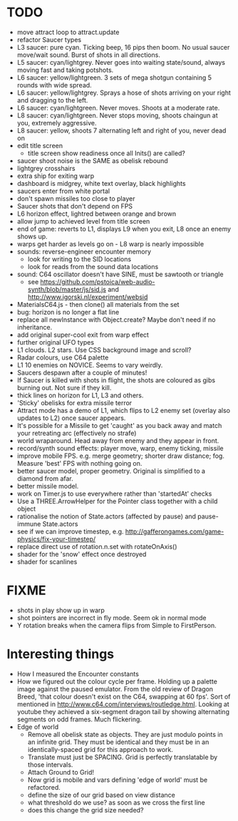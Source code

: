 # TODO

  - move attract loop to attract.update
  - refactor Saucer types
  - L3 saucer: pure cyan. Ticking beep, 16 pips then boom. No usual saucer move/wait sound. Burst of shots in all directions.
  - L5 saucer: cyan/lightgrey. Never goes into waiting state/sound, always moving fast and taking potshots.
  - L6 saucer: yellow/lightgreen. 3 sets of mega shotgun containing 5 rounds with wide spread.
  - L6 saucer: yellow/lightgrey. Sprays a hose of shots arriving on your right and dragging to the left.
  - L6 saucer: cyan/lightgreen. Never moves. Shoots at a moderate rate.
  - L8 saucer: cyan/lightgreen. Never stops moving, shoots chaingun at you, extremely aggressive.
  - L8 saucer: yellow, shoots 7 alternating left and right of you, never dead on
  - edit title screen
    - title screen show readiness once all Inits() are called?
  - saucer shoot noise is the SAME as obelisk rebound
  - lightgrey crosshairs
  - extra ship for exiting warp
  - dashboard is midgrey, white text overlay, black highlights
  - saucers enter from white portal
  - don't spawn missiles too close to player
  - Saucer shots that don't depend on FPS
  - L6 horizon effect, lightred between orange and brown
  - allow jump to achieved level from title screen
  - end of game: reverts to L1, displays L9 when you exit, L8 once an enemy shows up.
  - warps get harder as levels go on - L8 warp is nearly impossible
  - sounds: reverse-engineer encounter memory
    - look for writing to the SID locations
    - look for reads from the sound data locations
  - sound: C64 oscillator doesn't have SINE, must be sawtooth or triangle
    - see https://github.com/pstoica/web-audio-synth/blob/master/js/sid.js and http://www.igorski.nl/experiment/websid
  - MaterialsC64.js - then clone() all materials from the set
  - bug: horizon is no longer a flat line
  - replace all newInstance with Object.create? Maybe don't need if no inheritance.
  - add original super-cool exit from warp effect
  - further original UFO types
  - L1 clouds. L2 stars. Use CSS background image and scroll?
  - Radar colours, use C64 palette
  - L1 10 enemies on NOVICE. Seems to vary weirdly. 
  - Saucers despawn after a couple of minutes!
  - If Saucer is killed with shots in flight, the shots are coloured as gibs burning out. Not sure if they kill.
  - thick lines on horizon for L1, L3 and others.
  - 'Sticky' obelisks for extra missile terror
  - Attract mode has a demo of L1, which flips to L2 enemy set (overlay also updates to L2) once saucer appears. 
  - It's possible for a Missile to get 'caught' as you back away and match your retreating arc (effectively no strafe) 
  - world wraparound. Head away from enemy and they appear in front.
  - record/synth sound effects: player move, warp, enemy ticking, missile
  - improve mobile FPS. e.g. merge geometry; shorter draw distance; fog. Measure 'best' FPS with nothing going on.
  - better saucer model, proper geometry. Original is simplified to a diamond from afar.
  - better missile model.
  - work on Timer.js to use everywhere rather than 'startedAt' checks
  - Use a THREE.ArrowHelper for the Pointer class together with a child object
  - rationalise the notion of State.actors (affected by pause) and pause-immune State.actors
  - see if we can improve timestep, e.g. http://gafferongames.com/game-physics/fix-your-timestep/
  - replace direct use of rotation.n.set with rotateOnAxis()
  - shader for the 'snow' effect once destroyed
  - shader for scanlines

# FIXME

  - shots in play show up in warp
  - shot pointers are incorrect in fly mode. Seem ok in normal mode
  - Y rotation breaks when the camera flips from Simple to FirstPerson.

# Interesting things

  - How I measured the Encounter constants
  - How we figured out the colour cycle per frame. Holding up a palette image against the paused emulator. From the old review of Dragon Breed, 'that colour doesn't exist on the C64, swapping at 60 fps'. Sort of mentioned in http://www.c64.com/interviews/routledge.html. Looking at youtube they achieved a six-segment dragon tail by showing alternating segments on odd frames. Much flickering.
  - Edge of world
    - Remove all obelisk state as objects. They are just modulo points in an infinite grid. They must be identical and they must be in an identically-spaced grid for this approach to work.
    - Translate must just be SPACING. Grid is perfectly translatable by those intervals.
    - Attach Ground to Grid!
    - Now grid is mobile and vars defining 'edge of world' must be refactored.
    - define the size of our grid based on view distance
    - what threshold do we use? as soon as we cross the first line
    - does this change the grid size needed?
